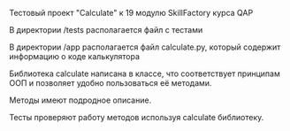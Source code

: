 Тестовый проект "Calculate" к 19 модулю SkillFactory курса QAP

В директории /tests располагается файл с тестами

В директории /app располагается файл сalculate.py, который содержит информацию о коде калькулятора

Библиотека сalculate написана в классе, что соответствует принципам ООП и позволяет удобно пользоваться её методами.

Методы имеют подродное описание.

Тесты проверяют работу методов используя сalculate библиотеку.

